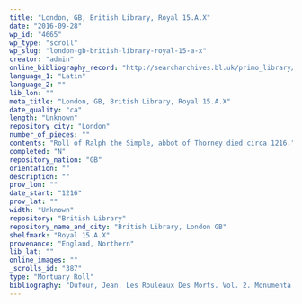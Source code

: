 ```yaml
---
title: "London, GB, British Library, Royal 15.A.X"
date: "2016-09-28"
wp_id: "4665"
wp_type: "scroll"
wp_slug: "london-gb-british-library-royal-15-a-x"
creator: "admin"
online_bibliography_record: "http://searcharchives.bl.uk/primo_library/libweb/action/display.do?tabs=detailsTab&ct=display&fn=search&doc=IAMS040-002107019&indx=25&recIds=IAMS040-002107019&recIdxs=4&elementId=4&renderMode=poppedOut&displayMode=full&frbrVersion=&fctN=facet_fmt&dscnt=0&ublrpp=10&scp.scps=scope%3A%28BL%29&fctV=Archives+and+Manuscripts&frbg=&tab=local&dstmp=1404145769518&srt=rank&mode=Basic&dum=true&vl(freeText0)=Cotton+Roll&vid=IAMS_VU2"
language_1: "Latin"
language_2: ""
lib_lon: ""
meta_title: "London, GB, British Library, Royal 15.A.X"
date_quality: "ca"
length: "Unknown"
repository_city: "London"
number_of_pieces: ""
contents: "Roll of Ralph the Simple, abbot of Thorney died circa 1216."
completed: "N"
repository_nation: "GB"
orientation: ""
description: ""
prov_lon: ""
date_start: "1216"
prov_lat: ""
width: "Unknown"
repository: "British Library"
repository_name_and_city: "British Library, London GB"
shelfmark: "Royal 15.A.X"
provenance: "England, Northern"
lib_lat: ""
online_images: ""
_scrolls_id: "387"
type: "Mortuary Roll"
bibliography: "Dufour, Jean. Les Rouleaux Des Morts. Vol. 2. Monumenta Palaeographica Medii Aevi. Series Gallica. Turnhout: Brepols, 2009, no. 171."
---
```



